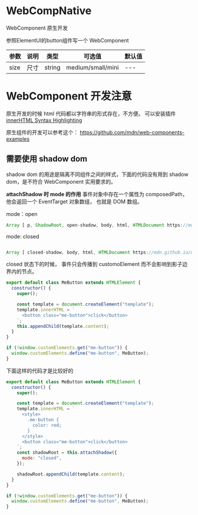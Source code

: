 # WebCompNative
WebComponent 原生开发

参照ElementUI的button组件写一个 WebComponent

| 参数 | 说明 | 类型   | 可选值            | 默认值 |
| ---- | ---- | ------ | ----------------- | ------ |
| size | 尺寸 | string | medium/small/mini | ---    |


# WebComponent 开发注意

原生开发的时候 html 代码都以字符串的形式存在，不方便。 可以安装插件 [innerHTML Syntax Highlighting](https://marketplace.visualstudio.com/items?itemName=nicolasparada.innerhtml)

原生组件的开发可以参考这个： https://github.com/mdn/web-components-examples

## 需要使用 shadow dom
shadow dom 的用途是隔离不同组件之间的样式，下面的代码没有用到 shadow dom，是不符合 WebComponent 实用要求的。

**attachShadow 时 mode 的作用**
事件对象中存在一个属性为 composedPath， 他会返回一个 EventTarget 对象数组， 也就是 DOM  数组。

mode：open
```javascript
Array [ p, ShadowRoot, open-shadow, body, html, HTMLDocument https://mdn.github.io/web-components-examples/composed-composed-path/, Window ]
```

mode: closed
```javascript

Array [ closed-shadow, body, html, HTMLDocument https://mdn.github.io/web-components-examples/composed-composed-path/, Window ]
```

closed 状态下的时候， 事件只会传播到 customoElement 而不会影响到影子边界内的节点。

```javascript
export default class MeButton extends HTMLElement {
  constructor() {
    super();

    const template = document.createElement("template");
    template.innerHTML = `
      <button class="me-button">click</button>
    `;
    this.appendChild(template.content);
  }
}

if (!window.customElements.get("me-button")) {
  window.customElements.define("me-button", MeButton);
}
```

下面这样的代码才是比较好的

```javascript
export default class MeButton extends HTMLElement {
  constructor() {
    super();

    const template = document.createElement("template");
    template.innerHTML = `
      <style>
        .me-button {
          color: red;
        }
      </style>
      <button class="me-button">click</button>
    `;
    const shadowRoot = this.attachShadow({
      mode: "closed",
    });

    shadowRoot.appendChild(template.content);
  }
}

if (!window.customElements.get("me-button")) {
  window.customElements.define("me-button", MeButton);
}

```







